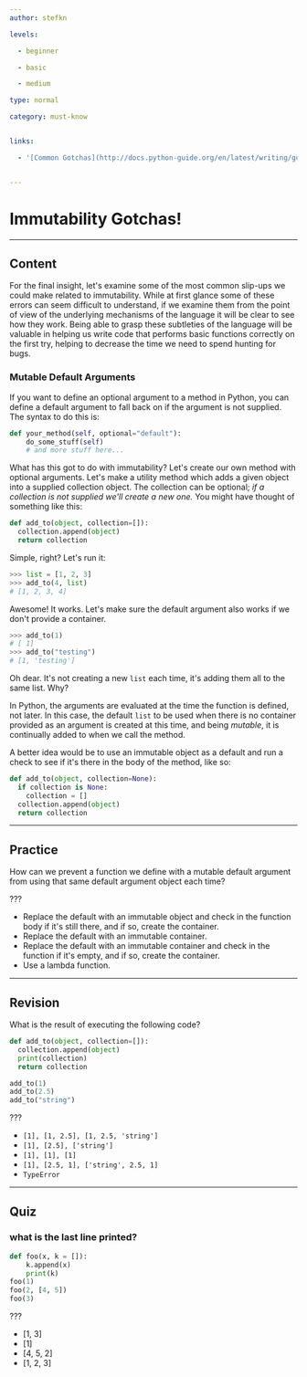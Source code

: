 ```yaml
---
author: stefkn

levels:

  - beginner

  - basic

  - medium

type: normal

category: must-know


links:

  - '[Common Gotchas](http://docs.python-guide.org/en/latest/writing/gotchas/){website}'


---
```


# Immutability Gotchas!

---
## Content

For the final insight, let's examine some of the most common slip-ups we could make related to immutability. While at first glance some of these errors can seem difficult to understand, if we examine them from the point of view of the underlying mechanisms of the language it will be clear to see how they work. Being able to grasp these subtleties of the language will be valuable in helping us write code that performs basic functions correctly on the first try, helping to decrease the time we need to spend hunting for bugs.

### Mutable Default Arguments

If you want to define an optional argument to a method in Python, you can define a default argument to fall back on if the argument is not supplied. The syntax to do this is:

```python
def your_method(self, optional="default"):
    do_some_stuff(self)
    # and more stuff here...
```

What has this got to do with immutability? Let's create our own method with optional arguments. Let's make a utility method which adds a given object into a supplied collection object. The collection can be optional; *if a collection is not supplied we'll create a new one.* You might have thought of something like this:

```python
def add_to(object, collection=[]):
  collection.append(object)
  return collection
```

Simple, right? Let's run it:

```python
>>> list = [1, 2, 3]
>>> add_to(4, list)
# [1, 2, 3, 4]
```

Awesome! It works. Let's make sure the default argument also works if we don't provide a container.

```python
>>> add_to(1)
# [ 1]
>>> add_to("testing")
# [1, 'testing']
```

Oh dear. It's not creating a new `list` each time, it's adding them all to the same list. Why?

In Python, the arguments are evaluated at the time the function is defined, not later. In this case, the default `list` to be used when there is no container provided as an argument is created at this time, and being *mutable*, it is continually added to when we call the method.

A better idea would be to use an immutable object as a default and run a check to see if it's there in the body of the method, like so:

```python
def add_to(object, collection=None):
  if collection is None:
    collection = []
  collection.append(object)
  return collection
```

---
## Practice

How can we prevent a function we define with a mutable default argument from using that same default argument object each time?

???


* Replace the default with an immutable object and check in the function body if it's still there, and if so, create the container.
* Replace the default with an immutable container.
* Replace the default with an immutable container and check in the function if it's empty, and if so, create the container.
* Use a lambda function.

---
## Revision

What is the result of executing the following code?

```python
def add_to(object, collection=[]):
  collection.append(object)
  print(collection)
  return collection

add_to(1)
add_to(2.5)
add_to("string")
```

???


* `[1], [1, 2.5], [1, 2.5, 'string']`
* `[1], [2.5], ['string']`
* `[1], [1], [1]`
* `[1], [2.5, 1], ['string', 2.5, 1]`
* `TypeError`

---
## Quiz 
### what is the last line printed?

```python
def foo(x, k = []):
    k.append(x)
    print(k)
foo(1)
foo(2, [4, 5])
foo(3)
```

 ???

* [1, 3]
* [1]
* [4, 5, 2]
* [1, 2, 3]
